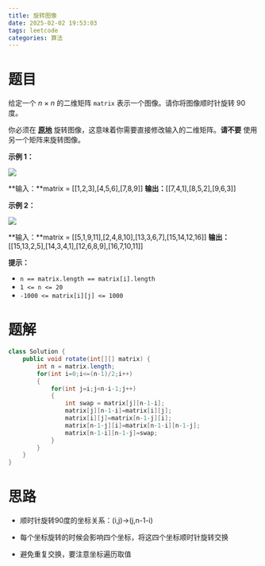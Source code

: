 ```yaml
---
title: 旋转图像
date: 2025-02-02 19:53:03
tags: leetcode
categories: 算法
---
```


# 题目

给定一个 *n* × *n* 的二维矩阵 `matrix` 表示一个图像。请你将图像顺时针旋转 90 度。

你必须在 **[原地](https://baike.baidu.com/item/%E5%8E%9F%E5%9C%B0%E7%AE%97%E6%B3%95)** 旋转图像，这意味着你需要直接修改输入的二维矩阵。**请不要** 使用另一个矩阵来旋转图像。

**示例 1：**

![](https://assets.leetcode.com/uploads/2020/08/28/mat1.jpg)

**输入：**matrix = [[1,2,3],[4,5,6],[7,8,9]]
**输出：**[[7,4,1],[8,5,2],[9,6,3]]

**示例 2：**

![](https://assets.leetcode.com/uploads/2020/08/28/mat2.jpg)

**输入：**matrix = [[5,1,9,11],[2,4,8,10],[13,3,6,7],[15,14,12,16]]
**输出：**[[15,13,2,5],[14,3,4,1],[12,6,8,9],[16,7,10,11]]

**提示：**

- `n == matrix.length == matrix[i].length`
- `1 <= n <= 20`
- `-1000 <= matrix[i][j] <= 1000`

# 题解

```java
class Solution {
    public void rotate(int[][] matrix) {
        int n = matrix.length;
        for(int i=0;i<=(n-1)/2;i++)
        {
            for(int j=i;j<n-i-1;j++)
            {
                int swap = matrix[j][n-1-i];
                matrix[j][n-1-i]=matrix[i][j];
                matrix[i][j]=matrix[n-1-j][i];
                matrix[n-1-j][i]=matrix[n-1-i][n-1-j];
                matrix[n-1-i][n-1-j]=swap;
            }
        }
    }
}
```

# 思路

- 顺时针旋转90度的坐标关系：(i,j)->(j,n-1-i)

- 每个坐标旋转的时候会影响四个坐标，将这四个坐标顺时针旋转交换

- 避免重复交换，要注意坐标遍历取值
